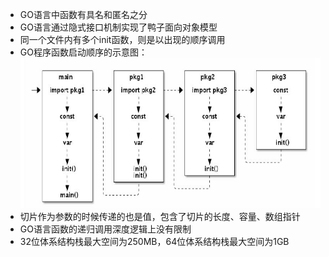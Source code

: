 * GO语言中函数有具名和匿名之分
* GO语言通过隐式接口机制实现了鸭子面向对象模型
* 同一个文件内有多个init函数，则是以出现的顺序调用
* GO程序函数启动顺序的示意图：
![qr](images/1.png)
* 切片作为参数的时候传递的也是值，包含了切片的长度、容量、数组指针
* GO语言函数的递归调用深度逻辑上没有限制
* 32位体系结构栈最大空间为250MB，64位体系结构栈最大空间为1GB